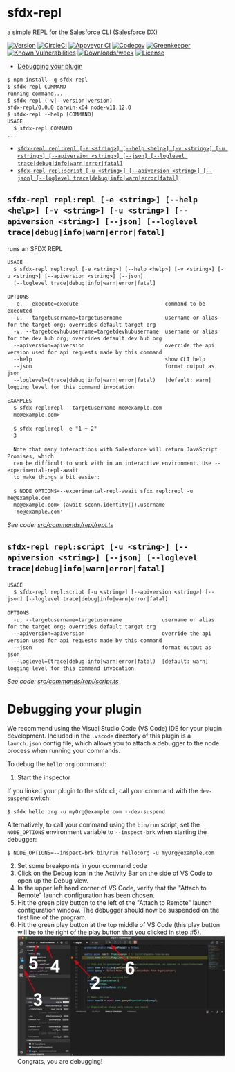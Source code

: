 sfdx-repl
=========

a simple REPL for the Salesforce CLI (Salesforce DX)

[![Version](https://img.shields.io/npm/v/sfdx-repl.svg)](https://npmjs.org/package/sfdx-repl)
[![CircleCI](https://circleci.com/gh/mburr-salesforce/sfdx-repl/tree/master.svg?style=shield)](https://circleci.com/gh/mburr-salesforce/sfdx-repl/tree/master)
[![Appveyor CI](https://ci.appveyor.com/api/projects/status/github/mburr-salesforce/sfdx-repl?branch=master&svg=true)](https://ci.appveyor.com/project/heroku/sfdx-repl/branch/master)
[![Codecov](https://codecov.io/gh/mburr-salesforce/sfdx-repl/branch/master/graph/badge.svg)](https://codecov.io/gh/mburr-salesforce/sfdx-repl)
[![Greenkeeper](https://badges.greenkeeper.io/mburr-salesforce/sfdx-repl.svg)](https://greenkeeper.io/)
[![Known Vulnerabilities](https://snyk.io/test/github/mburr-salesforce/sfdx-repl/badge.svg)](https://snyk.io/test/github/mburr-salesforce/sfdx-repl)
[![Downloads/week](https://img.shields.io/npm/dw/sfdx-repl.svg)](https://npmjs.org/package/sfdx-repl)
[![License](https://img.shields.io/npm/l/sfdx-repl.svg)](https://github.com/mburr-salesforce/sfdx-repl/blob/master/package.json)

<!-- toc -->
* [Debugging your plugin](#debugging-your-plugin)
<!-- tocstop -->
<!-- install -->
<!-- usage -->
```sh-session
$ npm install -g sfdx-repl
$ sfdx-repl COMMAND
running command...
$ sfdx-repl (-v|--version|version)
sfdx-repl/0.0.0 darwin-x64 node-v11.12.0
$ sfdx-repl --help [COMMAND]
USAGE
  $ sfdx-repl COMMAND
...
```
<!-- usagestop -->
<!-- commands -->
* [`sfdx-repl repl:repl [-e <string>] [--help <help>] [-v <string>] [-u <string>] [--apiversion <string>] [--json] [--loglevel trace|debug|info|warn|error|fatal]`](#sfdx-repl-replrepl--e-string---help-help--v-string--u-string---apiversion-string---json---loglevel-tracedebuginfowarnerrorfatal)
* [`sfdx-repl repl:script [-u <string>] [--apiversion <string>] [--json] [--loglevel trace|debug|info|warn|error|fatal]`](#sfdx-repl-replscript--u-string---apiversion-string---json---loglevel-tracedebuginfowarnerrorfatal)

## `sfdx-repl repl:repl [-e <string>] [--help <help>] [-v <string>] [-u <string>] [--apiversion <string>] [--json] [--loglevel trace|debug|info|warn|error|fatal]`

runs an SFDX REPL

```
USAGE
  $ sfdx-repl repl:repl [-e <string>] [--help <help>] [-v <string>] [-u <string>] [--apiversion <string>] [--json] 
  [--loglevel trace|debug|info|warn|error|fatal]

OPTIONS
  -e, --execute=execute                            command to be executed
  -u, --targetusername=targetusername              username or alias for the target org; overrides default target org
  -v, --targetdevhubusername=targetdevhubusername  username or alias for the dev hub org; overrides default dev hub org
  --apiversion=apiversion                          override the api version used for api requests made by this command
  --help                                           show CLI help
  --json                                           format output as json
  --loglevel=(trace|debug|info|warn|error|fatal)   [default: warn] logging level for this command invocation

EXAMPLES
  $ sfdx repl:repl --targetusername me@example.com
  me@example.com> 

  $ sfdx repl:repl -e "1 + 2"
  3

  Note that many interactions with Salesforce will return JavaScript Promises, which
  can be difficult to work with in an interactive environment. Use --experimental-repl-await
  to make things a bit easier:

  $ NODE_OPTIONS=--experimental-repl-await sfdx repl:repl -u me@example.com
  me@example.com> (await $conn.identity()).username
  'me@example.com'
```

_See code: [src/commands/repl/repl.ts](https://github.com/mburr-salesforce/sfdx-repl/blob/v0.0.0/src/commands/repl/repl.ts)_

## `sfdx-repl repl:script [-u <string>] [--apiversion <string>] [--json] [--loglevel trace|debug|info|warn|error|fatal]`

```
USAGE
  $ sfdx-repl repl:script [-u <string>] [--apiversion <string>] [--json] [--loglevel trace|debug|info|warn|error|fatal]

OPTIONS
  -u, --targetusername=targetusername             username or alias for the target org; overrides default target org
  --apiversion=apiversion                         override the api version used for api requests made by this command
  --json                                          format output as json
  --loglevel=(trace|debug|info|warn|error|fatal)  [default: warn] logging level for this command invocation
```

_See code: [src/commands/repl/script.ts](https://github.com/mburr-salesforce/sfdx-repl/blob/v0.0.0/src/commands/repl/script.ts)_
<!-- commandsstop -->
<!-- debugging-your-plugin -->
# Debugging your plugin
We recommend using the Visual Studio Code (VS Code) IDE for your plugin development. Included in the `.vscode` directory of this plugin is a `launch.json` config file, which allows you to attach a debugger to the node process when running your commands.

To debug the `hello:org` command: 
1. Start the inspector
  
If you linked your plugin to the sfdx cli, call your command with the `dev-suspend` switch: 
```sh-session
$ sfdx hello:org -u myOrg@example.com --dev-suspend
```
  
Alternatively, to call your command using the `bin/run` script, set the `NODE_OPTIONS` environment variable to `--inspect-brk` when starting the debugger:
```sh-session
$ NODE_OPTIONS=--inspect-brk bin/run hello:org -u myOrg@example.com
```

2. Set some breakpoints in your command code
3. Click on the Debug icon in the Activity Bar on the side of VS Code to open up the Debug view.
4. In the upper left hand corner of VS Code, verify that the "Attach to Remote" launch configuration has been chosen.
5. Hit the green play button to the left of the "Attach to Remote" launch configuration window. The debugger should now be suspended on the first line of the program. 
6. Hit the green play button at the top middle of VS Code (this play button will be to the right of the play button that you clicked in step #5).
<br><img src=".images/vscodeScreenshot.png" width="480" height="278"><br>
Congrats, you are debugging!
